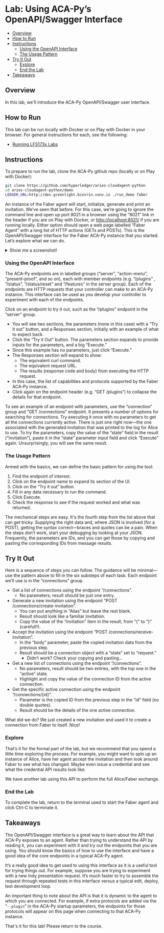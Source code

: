 # Lab: Using ACA-Py’s OpenAPI/Swagger Interface<!-- omit in toc -->

- [Overview](#overview)
- [How to Run](#how-to-run)
- [Instructions](#instructions)
  - [Using the OpenAPI Interface](#using-the-openapi-interface)
  - [The Usage Pattern](#the-usage-pattern)
- [Try It Out](#try-it-out)
  - [Explore](#explore)
  - [End the Lab](#end-the-lab)
- [Takeaways](#takeaways)

## Overview

In this lab, we'll introduce the ACA-Py OpenAPI/Swagger user interface.

## How to Run

This lab can be run locally with Docker or on Play with Docker in your browser. For general instructions for each, see the following:

- [Running LFS173x Labs](RunningLabs.md)

## Instructions

To prepare to run the lab, clone the ACA-Py github repo (locally or on Play with Docker):


```bash
git clone https://github.com/hyperledger/aries-cloudagent-python
cd aries-cloudagent-python/demo
LEDGER_URL=http://dev.greenlight.bcovrin.vonx.io ./run_demo faber

```

An instance of the Faber agent will start, initialize, generate and print an invitation. We’ve seen that before. For this case, we’re going to ignore the command line and open up port 8021 in a browser using the “8021” link in the header if you are on Play with Docker, or [http://localhost:8021/](http://localhost:8021/) if you are running locally. Either option should open a web page labelled “Faber Agent” with a long list of HTTP actions (GETs and POSTs). This is the OpenAPI/Swagger interface for the Faber ACA-Py instance that you started. Let’s explore what we can do.

<details>
    <summary>Show me a screenshot!</summary>
    <img src="https://raw.githubusercontent.com/hyperledger/aries-cloudagent-python/main/demo/collateral/Faber-Agent.png" alt="Swagger Page for Faber Agent">
</details>

### Using the OpenAPI Interface

The ACA-Py endpoints are in labelled groups (“server”, “action-menu”, “present-proof”, and so on), each with member endpoints (e.g. “/plugins” , “/status”, “/status/reset” and “/features” in the server group). Each of the endpoints are HTTP requests that your controller can make to an ACA-Py instance. This interface can be used as you develop your controller to experiment with each of the endpoints.

Click on an endpoint to try it out, such as the “/plugins” endpoint in the “server” group.

- You will see two sections, the parameters (none in this case) with a “Try it out” button, and a Responses section, initially with an example of what to expect back.
- Click the “Try it Out” button. The parameters section expands to provide inputs for the parameters, and a big “Execute.”
- Since this example has no parameters, just click “Execute.”
- The Responses section will expand to show:
  - The equivalent curl command.
  - The equivalent request URL.
  - The results (response code and body) from executing the HTTP request.
- In this case, the list of capabilities and protocols supported by the Faber ACA-Py instance.
- Click again on the endpoint header (e.g. “GET /plugins”) to collapse the details for that endpoint.

To see an example of an endpoint with parameters, use the “connection” group and “GET /connections” endpoint. It presents a number of options for searching for connections. Try executing it once with no parameters to get all the connections currently active. There is just one right now—the one associated with the generated invitation that was printed to the log for Alice to use. To try the parameters, copy the value of the “state” field in the result (“invitation”), paste it in the “state” parameter input field and click “Execute” again. Unsurprisingly, you will see the same result.

### The Usage Pattern

Armed with the basics, we can define the basic pattern for using the tool:

1. Find the endpoint of interest.
2. Click on the endpoint name to expand its section of the UI.
3. Click on the “Try it out” button.
4. Fill in any data necessary to run the command.
5. Click Execute.
6. Check the response to see if the request worked and what was returned.

The mechanical steps are easy. It's the fourth step from the list above that can get tricky. Supplying the right data and, where JSON is involved (for a POST), getting the syntax correct—braces and quotes can be a pain. When the steps don’t work, start your debugging by looking at your JSON. Frequently, the parameters are IDs, and you can get those by copying and pasting the corresponding IDs from message results.

## Try It Out

Here is a sequence of steps you can follow. The guidance will be minimal—use the pattern above to fill in the six substeps of each task. Each endpoint we’ll use is in the “connections” group.

- Get a list of connections using the endpoint “/connections”.
  - No parameters; result should be just one entry.
- Generate a new invitation using the endpoint “POST /connections/create-invitation”.
  - You can put anything in “Alias” but leave the rest blank.
  - Result should look like a familiar invitation.
  - Copy the value of the “invitation” item in the result, from “{“ to “}” (careful!!).
- Accept the invitation using the endpoint “POST /connections/receive-invitation”.
  - In the “body” parameter, paste the copied invitation data from the previous step.
  - Result should be a connection object with a “state” set to “request.”
    - Didn’t work? Check your copying and pasting…
- Get a new list of connections using the endpoint “/connections”.
  - No parameters, result should be two entries, with the top one in the “active” state.
  - Highlight and copy the value of the connection ID from the active connection.
- Get the specific active connection using the endpoint “/connections/{id}”.
  - Parameter is the copied ID from the previous step in the “id” field (no double quotes).
  - Result should be the details of the one active connection.

What did we do? We just created a new invitation and used it to create a connection from Faber to itself. Nice!

### Explore

That’s it for the formal part of the lab, but we recommend that you spend a little time exploring the process. For example, you might want to spin up an instance of Alice, have her agent accept the invitation and then look around Faber to see what has changed. Maybe even issue a credential and see what the credential API results look like.

We have another lab using this API to perform the full Alice/Faber exchange.

### End the Lab

To complete the lab, return to the terminal used to start the Faber agent and click Ctrl-C to terminate it.

## Takeaways

The OpenAPI/Swagger interface is a great way to learn about the API that ACA-Py exposes to an agent. Rather than trying to understand the API by reading it, you can experiment with it and try out the endpoints that you are using. You should know the basics of how to use the interface and have a good idea of the core endpoints in a typical ACA-Py agent.

It’s a really good idea to get used to using this interface as it is a useful tool for trying things out. For example, suppose you are trying to experiment with a new Indy presentation request. It’s much faster to try to assemble the request through repeated tests in this interface versus a typical edit, deploy, test development loop.

An important thing to note about the API is that it is dynamic to the agent to which you are connected. For example, if extra protocols are added via the “`--plugin`” in the ACA-Py startup parameters, the endpoints for those protocols will appear on this page when connecting to that ACA-Py instance.

That's it for this lab! Please return to the course.
